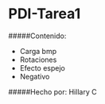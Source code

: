 ﻿# PDI-Tarea1

#####Contenido:
* Carga bmp
* Rotaciones
* Efecto espejo
* Negativo

#####Hecho por: 
Hillary C
